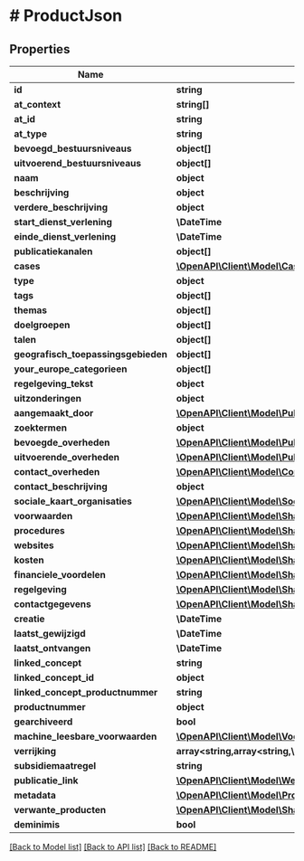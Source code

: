 # # ProductJson

## Properties

Name | Type | Description | Notes
------------ | ------------- | ------------- | -------------
**id** | **string** |  | [optional]
**at_context** | **string[]** |  | [optional]
**at_id** | **string** |  | [optional]
**at_type** | **string** |  | [optional]
**bevoegd_bestuursniveaus** | **object[]** |  | [optional]
**uitvoerend_bestuursniveaus** | **object[]** |  | [optional]
**naam** | **object** |  | [optional]
**beschrijving** | **object** |  | [optional]
**verdere_beschrijving** | **object** |  | [optional]
**start_dienst_verlening** | **\DateTime** |  | [optional]
**einde_dienst_verlening** | **\DateTime** |  | [optional]
**publicatiekanalen** | **object[]** |  | [optional]
**cases** | [**\OpenAPI\Client\Model\CaseId[]**](CaseId.md) |  | [optional]
**type** | **object** |  | [optional]
**tags** | **object[]** |  | [optional]
**themas** | **object[]** |  | [optional]
**doelgroepen** | **object[]** |  | [optional]
**talen** | **object[]** |  | [optional]
**geografisch_toepassingsgebieden** | **object[]** |  | [optional]
**your_europe_categorieen** | **object[]** |  | [optional]
**regelgeving_tekst** | **object** |  | [optional]
**uitzonderingen** | **object** |  | [optional]
**aangemaakt_door** | [**\OpenAPI\Client\Model\PubliekeOrganisatieJson**](PubliekeOrganisatieJson.md) |  | [optional]
**zoektermen** | **object** |  | [optional]
**bevoegde_overheden** | [**\OpenAPI\Client\Model\PubliekeOrganisatieJson[]**](PubliekeOrganisatieJson.md) |  | [optional]
**uitvoerende_overheden** | [**\OpenAPI\Client\Model\PubliekeOrganisatieJson[]**](PubliekeOrganisatieJson.md) |  | [optional]
**contact_overheden** | [**\OpenAPI\Client\Model\ContactOrganisatieJson[]**](ContactOrganisatieJson.md) |  | [optional]
**contact_beschrijving** | **object** |  | [optional]
**sociale_kaart_organisaties** | [**\OpenAPI\Client\Model\SocialeKaartOrganisatie[]**](SocialeKaartOrganisatie.md) |  | [optional]
**voorwaarden** | [**\OpenAPI\Client\Model\ShaclOrderedJsonLdTypedVoorwaardeJson[]**](ShaclOrderedJsonLdTypedVoorwaardeJson.md) |  | [optional]
**procedures** | [**\OpenAPI\Client\Model\ShaclOrderedJsonLdTypedProcedureJson[]**](ShaclOrderedJsonLdTypedProcedureJson.md) |  | [optional]
**websites** | [**\OpenAPI\Client\Model\ShaclOrderedJsonLdTypedWebsite[]**](ShaclOrderedJsonLdTypedWebsite.md) |  | [optional]
**kosten** | [**\OpenAPI\Client\Model\ShaclOrderedJsonLdTypedKost[]**](ShaclOrderedJsonLdTypedKost.md) |  | [optional]
**financiele_voordelen** | [**\OpenAPI\Client\Model\ShaclOrderedJsonLdTypedFinancieelVoordeel[]**](ShaclOrderedJsonLdTypedFinancieelVoordeel.md) |  | [optional]
**regelgeving** | [**\OpenAPI\Client\Model\ShaclOrderedJsonLdTypedRegelgevingJson[]**](ShaclOrderedJsonLdTypedRegelgevingJson.md) |  | [optional]
**contactgegevens** | [**\OpenAPI\Client\Model\ShaclOrderedJsonLdTypedContactgegevensJson[]**](ShaclOrderedJsonLdTypedContactgegevensJson.md) |  | [optional]
**creatie** | **\DateTime** |  | [optional]
**laatst_gewijzigd** | **\DateTime** |  | [optional]
**laatst_ontvangen** | **\DateTime** |  | [optional]
**linked_concept** | **string** |  | [optional]
**linked_concept_id** | **object** |  | [optional]
**linked_concept_productnummer** | **string** |  | [optional]
**productnummer** | **object** |  | [optional]
**gearchiveerd** | **bool** |  | [optional]
**machine_leesbare_voorwaarden** | [**\OpenAPI\Client\Model\VoorwaardenSetJson[]**](VoorwaardenSetJson.md) |  | [optional]
**verrijking** | **array<string,array<string,\OpenAPI\Client\Model\VerrijkingVoorwaardeOptieId[]>>** |  | [optional]
**subsidiemaatregel** | **string** |  | [optional]
**publicatie_link** | [**\OpenAPI\Client\Model\Website**](Website.md) |  | [optional]
**metadata** | [**\OpenAPI\Client\Model\ProductMetadataJson**](ProductMetadataJson.md) |  | [optional]
**verwante_producten** | [**\OpenAPI\Client\Model\ShaclOrderedVerwantProduct[]**](ShaclOrderedVerwantProduct.md) |  | [optional]
**deminimis** | **bool** |  | [optional]

[[Back to Model list]](../../README.md#models) [[Back to API list]](../../README.md#endpoints) [[Back to README]](../../README.md)

